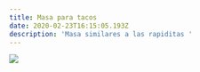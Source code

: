 ```yaml
---
title: Masa para tacos
date: 2020-02-23T16:15:05.193Z
description: 'Masa similares a las rapiditas '
---
```

![](/img/lasagna.jpg)
